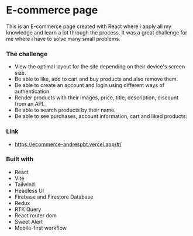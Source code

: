 # E-commerce page

This is an E-commerce page created with React where i apply all my knowledge and learn a lot through the process. It was a great challenge for me where i have to solve many small problems.

### The challenge

- View the optimal layout for the site depending on their device's screen size.
- Be able to like, add to cart and buy products and also remove them.
- Be able to create an account and login using different ways of authentication.
- Render products with their images, price, title, description, discount from an API.
- Be able to search products by their name.
- Be able to see purchases, account information, cart and liked products.

### Link

- https://ecommerce-andrespbt.vercel.app/#/

### Built with

- React
- Vite
- Tailwind
- Headless UI
- Firebase and Firestore Database
- Redux
- RTK Query
- React router dom
- Sweet Alert
- Mobile-first workflow
